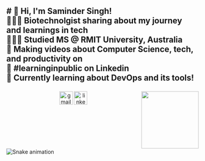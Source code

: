<h2 align="left"># 👋 Hi, I'm Saminder Singh!<br>👩🏻‍💻 Biotechnolgist sharing about my journey and learnings in tech<br>👩🏻‍🎓 Studied MS @ RMIT University, Australia<br>🎨 Making videos about Computer Science, tech, and productivity on <br>🌷 #learninginpublic on Linkedin<br>💭 Currently learning about DevOps and its tools!</h2>

###


###

<img align="right" height="150" src="https://i.imgflip.com/65efzo.gif"  />

###

<div align="left">
</div>

###

<div align="center">
  <img src="https://img.shields.io/static/v1?message=Gmail&logo=gmail&label=&color=D14836&logoColor=white&labelColor=&style=for-the-badge" height="35" alt="gmail logo"  />
  <img src="https://img.shields.io/static/v1?message=LinkedIn&logo=linkedin&label=&color=0077B5&logoColor=white&labelColor=&style=for-the-badge" height="35" alt="linkedin logo"  />
</div>

###

<br clear="both">

<img src="https://raw.githubusercontent.com/HarveenNanda/HarveenNanda/output/snake.svg" alt="Snake animation" />

###
